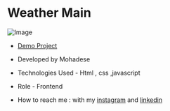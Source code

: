 # Weather Main

![Image](https://github.com/user-attachments/assets/eca0d185-a754-4186-af7c-b7241851c3df)

- [Demo Project](https://mohadsezare-web.github.io/Weather-Main/)

- Developed by Mohadese 


- Technologies Used - Html , css ,javascript

- Role - Frontend

- How to reach me : with my [instagram](https://www.instagram.com/mohadsezare_web) and [linkedin](https://www.linkedin.com/in/mohadsezare_web)

